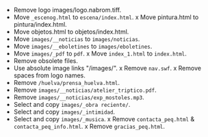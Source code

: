 * Remove logo images/logo.nabrom.tiff.
* Move `_escenog.html` to `escena/index.html`.
x Move pintura.html to pintura/index.html.
* Move objetos.html to objetos/index.html.
* Move `images/__noticias` to `images/noticias`.
* Move `images/__eboletines` to `images/eboletines`.
* Move `images/_pdf` to `pdf`.
x Move `index_1.html` to `index.html`.
* Remove obsolete files.
* Use absolute image links "/images/".
x Remove `nav.swf`.
x Remove spaces from logo names.
* Remove `/huelva/prensa_huelva.html`.
* Remove `images/__noticias/atelier_triptico.pdf`.
* Remove `images/__noticias/exp_mostoles.mp3`.
* Select and copy `images/_obra reciente/`.
* Select and copy `images/_intimidad`.
* Select and copy `images/_musica`.
x Remove `contacta_peq.html` & `contacta_peq_info.html`.
x Remove `gracias_peq.html`.

